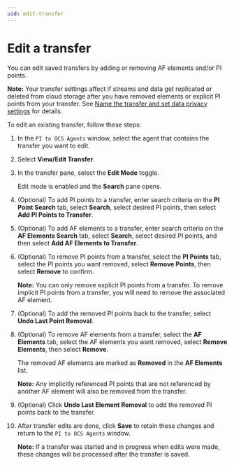 ```yaml
---
uid: edit-transfer
---
```


# Edit a transfer

You can edit saved transfers by adding or removing AF elements and/or PI points.

**Note:** Your transfer settings affect if streams and data get replicated or deleted from cloud storage after you have removed elements or explicit PI points from your transfer. See [Name the transfer and set data privacy settings](xref:transfer-data) for details.

<!-- VTT: Add note about how the Opt-in setting (Transfer Settings window) affects streams/assets being deleted from cloud storage or replicated, depnding on the client's preference/option selection.-->

To edit an existing transfer, follow these steps:

1. In the `PI to OCS Agents` window, select the agent that contains the transfer you want to edit.

1. Select **View/Edit Transfer**.

1. In the transfer pane, select the **Edit Mode** toggle.

   Edit mode is enabled and the **Search** pane opens. 

1. (Optional) To add PI points to a transfer, enter search criteria on the **PI Point Search** tab, select **Search**, select desired PI points, then select **Add PI Points to Transfer**. 

1. (Optional) To add AF elements to a transfer, enter search criteria on the **AF Elements Search** tab, select **Search**, select desired PI points, and then select **Add AF Elements to Transfer**.

1. (Optional) To remove PI points from a transfer, select the **PI Points** tab, select the PI points you want removed, select **Remove Points**, then select **Remove** to confirm.
 
   **Note:** You can only remove explicit PI points from a transfer. To remove implicit PI points from a transfer, you will need to remove the associated AF element. 

1. (Optional)  To add the removed PI points back to the transfer, select **Undo Last Point Removal**.

1. (Optional) To remove AF elements from a transfer, select the **AF Elements** tab, select the AF elements you want removed, select **Remove Elements**, then select **Remove**.

   The removed AF elements are marked as **Removed** in the **AF Elements** list. 

   **Note:** Any implicitly referenced PI points that are not referenced by another AF element will also be removed from the transfer.

1. (Optional) Click **Undo Last Element Removal** to add the removed PI points back to the transfer.

1. After transfer edits are done, click **Save** to retain these changes and return to the `PI to OCS Agents` window.

   **Note:** If a transfer was started and in progress when edits were made, these changes will be processed after the transfer is saved.
